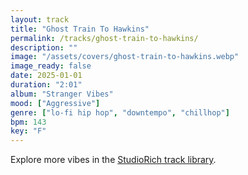 ```yaml
---
layout: track
title: "Ghost Train To Hawkins"
permalink: /tracks/ghost-train-to-hawkins/
description: ""
image: "/assets/covers/ghost-train-to-hawkins.webp"
image_ready: false
date: 2025-01-01
duration: "2:01"
album: "Stranger Vibes"
mood: ["Aggressive"]
genre: ["lo-fi hip hop", "downtempo", "chillhop"]
bpm: 143
key: "F"
---
```


Explore more vibes in the [StudioRich track library](/tracks/).
